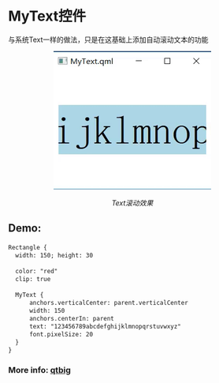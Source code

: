 # MyText控件

与系统Text一样的做法，只是在这基础上添加自动滚动文本的功能
<p align="center">
  <img src="https://github.com/QtComponent/MyText/blob/master/Resource/demo.gif?raw=true" alt="Text滚动效果">
  <p align="center"><em>Text滚动效果</em></p>
</p>

## Demo:
```
Rectangle {
  width: 150; height: 30

  color: "red"
  clip: true

  MyText {
      anchors.verticalCenter: parent.verticalCenter
      width: 150
      anchors.centerIn: parent
      text: "123456789abcdefghijklmnopqrstuvwxyz"
      font.pixelSize: 20
  }
}
```
### More info: [qtbig](http://www.qtbig.com)
